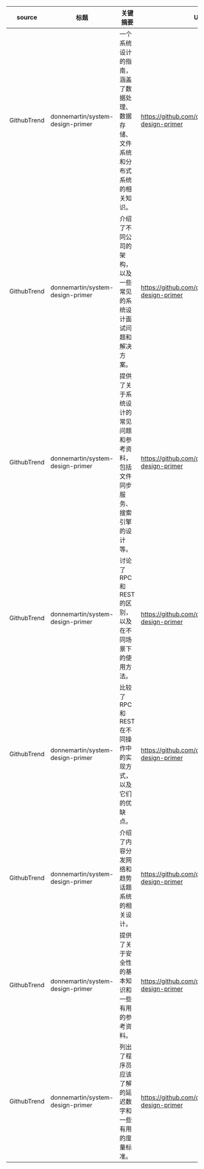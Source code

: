 | source | 标题 | 关键摘要 | URL |
|--------|------|----------|-----|
| GithubTrend | donnemartin/system-design-primer | 一个系统设计的指南，涵盖了数据处理、数据存储、文件系统和分布式系统的相关知识。 | https://github.com/donnemartin/system-design-primer |
| GithubTrend | donnemartin/system-design-primer | 介绍了不同公司的架构，以及一些常见的系统设计面试问题和解决方案。 | https://github.com/donnemartin/system-design-primer |
| GithubTrend | donnemartin/system-design-primer | 提供了关于系统设计的常见问题和参考资料，包括文件同步服务、搜索引擎的设计等。 | https://github.com/donnemartin/system-design-primer |
| GithubTrend | donnemartin/system-design-primer | 讨论了RPC和REST的区别，以及在不同场景下的使用方法。 | https://github.com/donnemartin/system-design-primer |
| GithubTrend | donnemartin/system-design-primer | 比较了RPC和REST在不同操作中的实现方式，以及它们的优缺点。 | https://github.com/donnemartin/system-design-primer |
| GithubTrend | donnemartin/system-design-primer | 介绍了内容分发网络和趋势话题系统的相关设计。 | https://github.com/donnemartin/system-design-primer |
| GithubTrend | donnemartin/system-design-primer | 提供了关于安全性的基本知识和一些有用的参考资料。 | https://github.com/donnemartin/system-design-primer |
| GithubTrend | donnemartin/system-design-primer | 列出了程序员应该了解的延迟数字和一些有用的度量标准。 | https://github.com/donnemartin/system-design-primer |